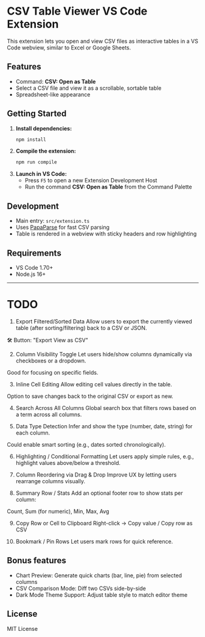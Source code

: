 # CSV Table Viewer VS Code Extension

This extension lets you open and view CSV files as interactive tables in a VS Code webview, similar to Excel or Google Sheets.

## Features
- Command: **CSV: Open as Table**
- Select a CSV file and view it as a scrollable, sortable table
- Spreadsheet-like appearance

## Getting Started

1. **Install dependencies:**
   ```sh
   npm install
   ```
2. **Compile the extension:**
   ```sh
   npm run compile
   ```
3. **Launch in VS Code:**
   - Press `F5` to open a new Extension Development Host
   - Run the command **CSV: Open as Table** from the Command Palette

## Development
- Main entry: `src/extension.ts`
- Uses [PapaParse](https://www.papaparse.com/) for fast CSV parsing
- Table is rendered in a webview with sticky headers and row highlighting

## Requirements
- VS Code 1.70+
- Node.js 16+

---

# TODO
1. Export Filtered/Sorted Data
Allow users to export the currently viewed table (after sorting/filtering) back to a CSV or JSON.

🛠 Button: "Export View as CSV"

2. Column Visibility Toggle
Let users hide/show columns dynamically via checkboxes or a dropdown.

Good for focusing on specific fields.

3. Inline Cell Editing
Allow editing cell values directly in the table.

Option to save changes back to the original CSV or export as new.

4. Search Across All Columns
Global search box that filters rows based on a term across all columns.

5. Data Type Detection
Infer and show the type (number, date, string) for each column.

Could enable smart sorting (e.g., dates sorted chronologically).

6. Highlighting / Conditional Formatting
Let users apply simple rules, e.g., highlight values above/below a threshold.

7. Column Reordering via Drag & Drop
Improve UX by letting users rearrange columns visually.

8. Summary Row / Stats
Add an optional footer row to show stats per column:

Count, Sum (for numeric), Min, Max, Avg

9. Copy Row or Cell to Clipboard
Right-click → Copy value / Copy row as CSV

10. Bookmark / Pin Rows
Let users mark rows for quick reference.

## Bonus features
- Chart Preview: Generate quick charts (bar, line, pie) from selected columns
- CSV Comparison Mode: Diff two CSVs side-by-side
- Dark Mode Theme Support: Adjust table style to match editor theme

## License
MIT License
